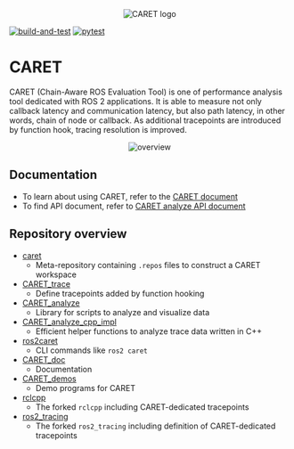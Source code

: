 <div align="center">
    <img src="https://user-images.githubusercontent.com/105265012/182009126-780f5e24-849f-4e0d-ac0e-b429e5d0b3fe.png" alt="CARET logo">
</div>

[![build-and-test](https://github.com/tier4/CARET_trace/actions/workflows/build-and-test.yaml/badge.svg)](https://github.com/tier4/CARET_trace/actions/workflows/build-and-test.yaml)
[![pytest](https://github.com/tier4/CARET_analyze/actions/workflows/pytest.yaml/badge.svg)](https://github.com/tier4/CARET_analyze/actions/workflows/pytest.yaml)

# CARET

CARET (Chain-Aware ROS Evaluation Tool) is one of performance analysis tool dedicated with ROS 2 applications. It is able to measure not only callback latency and communication latency, but also path latency, in other words, chain of node or callback. As additional tracepoints are introduced by function hook, tracing resolution is improved.

<div align="center">
    <img src="https://user-images.githubusercontent.com/105265012/182009138-bb9892c6-fa66-488c-bbb2-631df170fcf7.png" alt="overview">
</div>

## Documentation

- To learn about using CARET, refer to the [CARET document](https://tier4.github.io/CARET_doc/main/)
- To find API document, refer to [CARET analyze API document](https://tier4.github.io/CARET_analyze/latest/)

## Repository overview

- [caret](https://github.com/tier4/caret)
  - Meta-repository containing `.repos` files to construct a CARET workspace
- [CARET_trace](https://github.com/tier4/CARET_trace)
  - Define tracepoints added by function hooking
- [CARET_analyze](https://github.com/tier4/CARET_analyze)
  - Library for scripts to analyze and visualize data
- [CARET_analyze_cpp_impl](https://github.com/tier4/CARET_analyze_cpp_impl.git)
  - Efficient helper functions to analyze trace data written in C++
- [ros2caret](https://github.com/tier4/ros2caret.git)
  - CLI commands like `ros2 caret`
- [CARET_doc](https://github.com/tier4/CARET_doc)
  - Documentation
- [CARET_demos](https://github.com/tier4/CARET_demos)
  - Demo programs for CARET
- [rclcpp](https://github.com/tier4/rclcpp/tree/galactic_tracepoint_added)
  - The forked `rclcpp` including CARET-dedicated tracepoints
- [ros2_tracing](https://github.com/tier4/ros2_tracing/tree/galactic_tracepoint_added)
  - The forked `ros2_tracing` including definition of CARET-dedicated tracepoints
